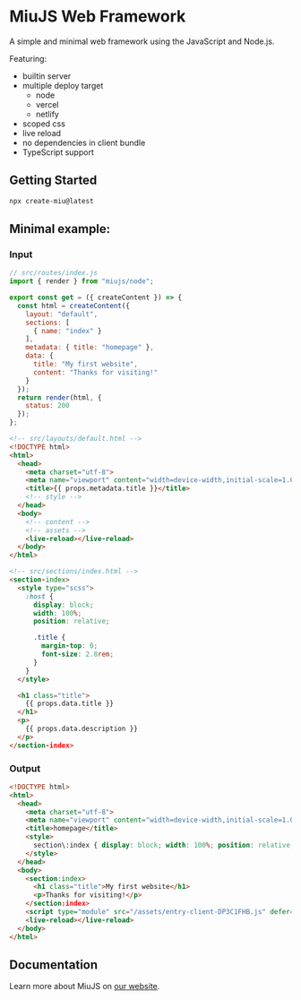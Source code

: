 # MiuJS Web Framework

A simple and minimal web framework using the JavaScript and Node.js.

Featuring:
- builtin server
- multiple deploy target
  - node
  - vercel
  - netlify
- scoped css
- live reload
- no dependencies in client bundle
- TypeScript support

## Getting Started
```bash
npx create-miu@latest
```

## Minimal example:
### Input
```js
// src/routes/index.js
import { render } from "miujs/node";

export const get = ({ createContent }) => {
  const html = createContent({
    layout: "default",
    sections: [
      { name: "index" }
    ],
    metadata: { title: "homepage" },
    data: {
      title: "My first website",
      content: "Thanks for visiting!"
    }
  });
  return render(html, {
    status: 200
  });
};
```

```html
<!-- src/layouts/default.html -->
<!DOCTYPE html>
<html>
  <head>
    <meta charset="utf-8">
    <meta name="viewport" content="width=device-width,initial-scale=1.0">
    <title>{{ props.metadata.title }}</title>
    <!-- style -->
  </head>
  <body>
    <!-- content -->
    <!-- assets -->
    <live-reload></live-reload>
  </body>
</html>
```

```html
<!-- src/sections/index.html -->
<section-index>
  <style type="scss">
    :host {
      display: block;
      width: 100%;
      position: relative;

      .title {
        margin-top: 0;
        font-size: 2.8rem;
      }
    }
  </style>

  <h1 class="title">
    {{ props.data.title }}
  </h1>
  <p>
    {{ props.data.description }}
  </p>
</section-index>
```
### Output
```html
<!DOCTYPE html>
<html>
  <head>
    <meta charset="utf-8">
    <meta name="viewport" content="width=device-width,initial-scale=1.0">
    <title>homepage</title>
    <style>
      section\:index { display: block; width: 100%; position: relative; } section\:index .title { margin-top: 0; font-size: 2.8rem; }
    </style>
  </head>
  <body>
    <section:index>
      <h1 class="title">My first website</h1>
      <p>Thanks for visiting!</p>
    </section:index>
    <script type="module" src="/assets/entry-client-DP3C1FHB.js" defer="defer"></script>
    <live-reload></live-reload>
  </body>
</html>
```

## Documentation
Learn more about MiuJS on [our website](https://www.miujs.com).
